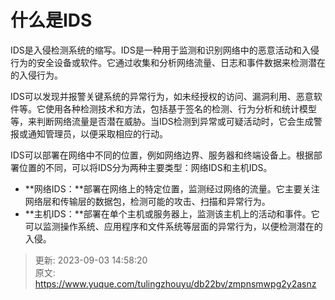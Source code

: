 # 什么是IDS

IDS是入侵检测系统的缩写。IDS是一种用于监测和识别网络中的恶意活动和入侵行为的安全设备或软件。它通过收集和分析网络流量、日志和事件数据来检测潜在的入侵行为。

IDS可以发现并报警关键系统的异常行为，如未经授权的访问、漏洞利用、恶意软件等。它使用各种检测技术和方法，包括基于签名的检测、行为分析和统计模型等，来判断网络流量是否潜在威胁。当IDS检测到异常或可疑活动时，它会生成警报或通知管理员，以便采取相应的行动。

IDS可以部署在网络中不同的位置，例如网络边界、服务器和终端设备上。根据部署位置的不同，可以将IDS分为两种主要类型：网络IDS和主机IDS。

+ **网络IDS：**部署在网络上的特定位置，监测经过网络的流量。它主要关注网络层和传输层的数据包，检测可能的攻击、扫描和异常行为。
+ **主机IDS：**部署在单个主机或服务器上，监测该主机上的活动和事件。它可以监测操作系统、应用程序和文件系统等层面的异常行为，以便检测潜在的入侵。



> 更新: 2023-09-03 14:58:20  
> 原文: <https://www.yuque.com/tulingzhouyu/db22bv/zmpnsmwpg2y2asnz>